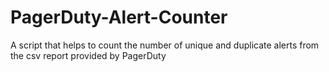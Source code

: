 # PagerDuty-Alert-Counter
A script that helps to count the number of unique and duplicate alerts from the csv report provided by PagerDuty
